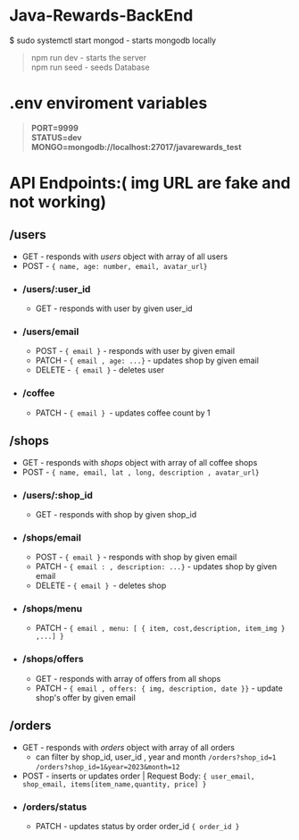 # Java-Rewards-BackEnd

$ sudo systemctl start mongod - starts mongodb locally

> npm run dev - starts the server  
 npm run seed - seeds Database

# .env enviroment variables
> **PORT=9999**  
> **STATUS=dev**  
> **MONGO=mongodb://localhost:27017/javarewards_test**


# API Endpoints:( **img URL are fake and not working**)

## /users  
- GET - responds with *users* object with array of all users
- POST - `{ name, age: number, email, avatar_url}`
- ### /users/:user_id
    - GET - responds with user by given user_id
- ### /users/email
    - POST - `{ email }` - responds with user by given email
    - PATCH - `{ email , age: ...}` - updates shop by given email
    - DELETE -` { email }` - deletes user
- ### /coffee
    - PATCH - `{ email } `- updates coffee count by 1
## /shops
- GET - responds with *shops* object with array of all coffee shops
- POST - `{ name, email, lat , long, description , avatar_url}`
- ### /users/:shop_id
    - GET - responds with shop by given shop_id
- ### /shops/email
    - POST - `{ email }` - responds with shop by given email
    - PATCH - `{ email : , description: ...}` - updates shop by given email
    - DELETE - `{ email } `- deletes shop
- ### /shops/menu
    - PATCH - `{ email , menu: [ { item, cost,description, item_img } ,...] }`
- ### /shops/offers
    - GET - responds with array of offers from all shops
    - PATCH - `{ email , offers: { img, description, date }}` - update shop's offer by given email
## /orders
- GET - responds with *orders* object with array of all orders
    - can filter by shop_id, user_id , year and month `/orders?shop_id=1` `/orders?shop_id=1&year=2023&month=12` 
- POST - inserts or updates order | Request Body: `{ user_email, shop_email, items[item_name,quantity, price] } `
- ### /orders/status
    - PATCH - updates status by order order_id `{ order_id }`